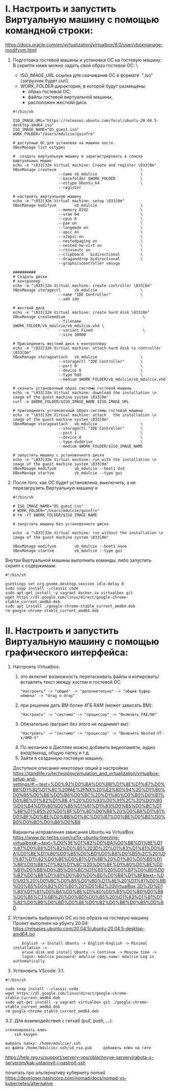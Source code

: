 # I. Настроить и запустить Виртуальную машину с помощью командной строки:
https://docs.oracle.com/en/virtualization/virtualbox/6.0/user/vboxmanage-modifyvm.html

1. Подготовка гостевой машины и установка ОС на гостевую машину: \
   В скрипте ниже можно задать свой образ гостевой ОС: \
   - ISO_IMAGE_URL ссылка для скачивания ОС в формате  ".iso" (загрузчик будет curl)
   - WORK_FOLDER директория, в которой будут размещены: 
        * образ гостевой ОС, 
        * файлы гостевой виртуальной машины, 
        * расположен жесткий диск.
    ```
    #!/bin/sh

    ISO_IMAGE_URL="https://releases.ubuntu.com/focal/ubuntu-20.04.5-desktop-amd64.iso"
    ISO_IMAGE_NAME="OS_guest.iso"
    WORK_FOLDER="/Users/mdulcie/goinfre"

    # доступные ОС для установки на машине хосте.
    VBoxManage list ostypes

    #  создать виртуальную машину и зарегистрировать в списке виртуальных машин
    echo -e "\033[32m Virtual machine: Create and register \033[0m"
    VBoxManage createvm                                     \
                        --name vb_mdulcie                   \
                        --basefolder $WORK_FOLDER           \
                        --ostype Ubuntu_64                  \
                        --register

    # настроить виртуальную машину
    echo -e "\033[32m Virtual machine: setup \033[0m"
    VBoxManage modifyvm        vb_mdulcie                   \
                        --memory 8192                       \
                        --vram 64                           \
                        --cpus 6                            \
                        --pae on                            \
                        --longmode on                       \
                        --apic on                           \
                        --x2apic on                         \
                        --nestedpaging on                   \
                        --nested-hw-virt on                 \
                        --rtcuseutc on                      \
                        --clipboard   bidirectional         \
                        --draganddrop bidirectional         \
                        --graphicscontroller vmsvga

    ##########
    # Создать диски
    # контроллер
    echo -e "\033[32m Virtual machine: create controller \033[0m"
    VBoxManage storagectl      vb_mdulcie                   \
                        --name "IDE Controller"             \
                        --add ide

    # жесткий диск
    echo -e "\033[32m Virtual machine: create hard disk \033[0m"
    VBoxManage createmedium                                  \
                        --filename $WORK_FOLDER/vb_mdulcie/vb_mdulcie.vhd \
                        --variant Fixed                      \
                        --size 30000

    # Присоединить жесткий диск к контроллеру
    echo -e "\033[32m Virtual machine: attach hard disk to controller \033[0m"
    VBoxManage storageattach   vb_mdulcie                   \
                        --storagectl "IDE Controller"       \
                        --port 0                            \
                        --device 0                          \
                        --type hdd                          \
                        --medium $WORK_FOLDER/vb_mdulcie/vb_mdulcie.vhd

    # скачать установочный образ системы гостевой машины
    echo -e "\033[32m Virtual machine: download the installation \n image of the guest machine system \033[0m"
    curl -o $WORK_FOLDER/$ISO_IMAGE_NAME $ISO_IMAGE_URL

    # присоединить установочный образ системы гостевой машины
    echo -e "\033[32m Virtual machine: attach   the installation \n image of the guest machine system \033[0m"
    VBoxManage storageattach   vb_mdulcie                   \
                        --storagectl "IDE Controller"       \
                        --port 1                            \
                        --device 0                          \
                        --type dvddrive                     \
                        --medium $WORK_FOLDER/$ISO_IMAGE_NAME

    # запустить машину с установочного диска
    echo -e "\033[32m Virtual machine: run with the installation \n image of the guest machine system \033[0m"
    VBoxManage modifyvm        vb_mdulcie --boot1 dvd
    VBoxManage startvm         vb_mdulcie --type gui
    ```

2. После того, как ОС будет установлена, выключить, а не перезагрузить Виртуальную машину и
    ```
   #!/bin/sh

    # ISO_IMAGE_NAME="OS_guest.iso"
    # WORK_FOLDER="/Users/mdulcie/goinfre"
    # rm -rf $WORK_FOLDER/$ISO_IMAGE_NAME

    # запустить машину без установочного диска

    echo -e "\033[32m Virtual machine: run without the installation \n image of the guest machine system \033[0m"
    
    VBoxManage modifyvm        vb_mdulcie --boot1 none
    VBoxManage startvm         vb_mdulcie --type gui
    ```

Внутри Виртуальной машины выполнить команды, либо запустить скрипт с содержимым:
```
#!/bin/sh

gsettings set org.gnome.desktop.session idle-delay 0
sudo snap install --classic code
sudo apt-get install -y vagrant docker.io virtualbox git
wget https://dl.google.com/linux/direct/google-chrome-stable_current_amd64.deb
sudo apt install ./google-chrome-stable_current_amd64.deb
rm google-chrome-stable_current_amd64.deb
```


# II. Настроить и запустить Виртуальную машину с помощью графического интерфейса:

1.  Настроить Virtualbox.

    1) это включит возможность перетаскивать файлы и копировать/вставлять текст между хостом и гостевой ОС
        ```
        "Настроить" -> "общие" -> "дополнительно" -> "общий буфер обмена" -> "drag n drop"
        ```
    2) при решении дать ВМ более 4ГБ RAM (может зависать ВМ):
        ```
        "Настроить" -> "система" -> "процессор" -> "Включить PAE/NX"
        ```
    3) Обязательно (вагрант без этого не поднимет вм):
        ```
        "Настроить" -> "система" -> "процессор" -> "Включить Nested VT-x/AMD-V"
        ```
    4) По желанию в Дисплее можно добавить видеопамяти, аудио вход/выход, общую папку и т.д.
    5) Зайти в созданную гостевую машину.

    Доступное описание некоторых опций в настройках \
    https://itandlife.ru/technology/emulation_and_virtualization/virtualbox-setup-and-settings/#:~:text=%D0%92%D0%BA%D0%BB%D1%8E%D1%87%D0%B8%D1%82%D1%8C%20PAE%2FNX%20%E2%80%94%20%D1%80%D0%B5%D0%B6%D0%B8%D0%BC%20%D1%80%D0%B0%D0%B1%D0%BE%D1%82%D1%8B,4%20%D0%93%D0%91%2C%20%D0%B0%D0%B4%D1%80%D0%B5%D1%81%D1%83%D0%B5%D0%BC%D1%8B%D1%85%20%D0%BF%D1%80%D0%B8%20%D0%B8%D1%81%D0%BF%D0%BE%D0%BB%D1%8C%D0%B7%D0%BE%D0%B2%D0%B0%D0%BD%D0%B8%D0%B8

    Варианты исправления зависания Ubuntu на VirtualBox \
    https://www.dz-techs.com/ru/fix-ubuntu-freezing-virtualbox#:~:text=%D0%9E%D1%82%D0%BA%D0%BB%D1%8E%D1%87%D0%B8%D1%82%D0%B5%203D%2D%D1%83%D1%81%D0%BA%D0%BE%D1%80%D0%B5%D0%BD%D0%B8%D0%B5%2C%20%D1%87%D1%82%D0%BE%D0%B1%D1%8B%20%D1%80%D0%B5%D1%88%D0%B8%D1%82%D1%8C%20%D0%BF%D1%80%D0%BE%D0%B1%D0%BB%D0%B5%D0%BC%D1%83%20%D0%B7%D0%B0%D0%B2%D0%B8%D1%81%D0%B0%D0%BD%D0%B8%D1%8F&text=%D0%92%20%D0%BC%D0%B5%D0%BD%D1%8E%20%D1%81%D0%BB%D0%B5%D0%B2%D0%B0%20%D0%B2%20VirtualBox,3D%2D%D1%83%D1%81%D0%BA%D0%BE%D1%80%D0%B5%D0%BD%D0%B8%D0%B5%C2%BB%20%D0%BD%D0%B5%20%D1%83%D1%81%D1%82%D0%B0%D0%BD%D0%BE%D0%B2%D0%BB%D0%B5%D0%BD.

2. Установить выбранную ОС из iso образа на гостевую машину. \
    Проект выполнен на убунту 20.04: \
    https://releases.ubuntu.com/20.04.5/ubuntu-20.04.5-desktop-amd64.iso
    ```
        English -> Install Ubuntu -> English-English -> Minimal installation ->
        erase disk and install Ubuntu -> Continue -> Moscow time ->
        login: mdulcie password: mdulcie comp.name: mdulcie Log in authomatically
    ```

3. Установить VScode: 
3.1.
```
#!/bin/sh

sudo snap install --classic code
wget https://dl.google.com/linux/direct/google-chrome-stable_current_amd64.deb
sudo apt-get install -y vagrant virtualbox git ./google-chrome-stable_current_amd64.deb
rm google-chrome-stable_current_amd64.deb
```

3.2. Для взаимодействия с гитхаб (pull, push, ...):

    сгененировать ключ
        ssh-keygen

    выбрать папку: /home/mdulcie/.ssh
    из файла /home/mdulcie/.ssh/id_rsa.pub     добавить ключ на гите

https://help.reg.ru/support/servery-vps/oblachnyye-servery/rabota-s-serverom/kak-ustanovit-i-nastroit-ssh

почитать про альтернативу кубернету nomad
https://developer.hashicorp.com/nomad/docs/nomad-vs-kubernetes/alternative
